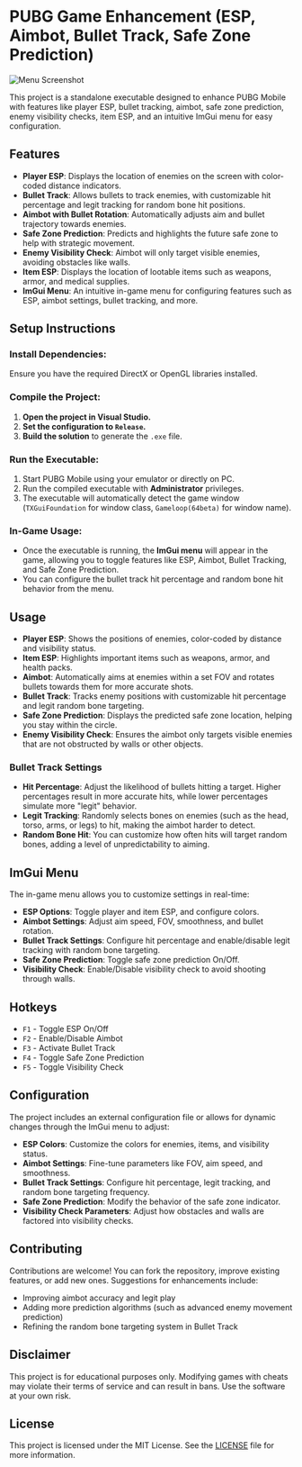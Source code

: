 # PUBG Game Enhancement (ESP, Aimbot, Bullet Track, Safe Zone Prediction)

![Menu Screenshot](https://github.com/ExploitTheLoop/BGMI-ESP-BT/blob/master/6223976910275328934.jpg)

This project is a standalone executable designed to enhance PUBG Mobile with features like player ESP, bullet tracking, aimbot, safe zone prediction, enemy visibility checks, item ESP, and an intuitive ImGui menu for easy configuration.

## Features

- **Player ESP**: Displays the location of enemies on the screen with color-coded distance indicators.
- **Bullet Track**: Allows bullets to track enemies, with customizable hit percentage and legit tracking for random bone hit positions.
- **Aimbot with Bullet Rotation**: Automatically adjusts aim and bullet trajectory towards enemies.
- **Safe Zone Prediction**: Predicts and highlights the future safe zone to help with strategic movement.
- **Enemy Visibility Check**: Aimbot will only target visible enemies, avoiding obstacles like walls.
- **Item ESP**: Displays the location of lootable items such as weapons, armor, and medical supplies.
- **ImGui Menu**: An intuitive in-game menu for configuring features such as ESP, aimbot settings, bullet tracking, and more.

## Setup Instructions

### Install Dependencies:
Ensure you have the required DirectX or OpenGL libraries installed.

### Compile the Project:

1. **Open the project in Visual Studio.**
2. **Set the configuration to `Release`.**
3. **Build the solution** to generate the `.exe` file.

### Run the Executable:

1. Start PUBG Mobile using your emulator or directly on PC.
2. Run the compiled executable with **Administrator** privileges.
3. The executable will automatically detect the game window (`TXGuiFoundation` for window class, `Gameloop(64beta)` for window name).

### In-Game Usage:

- Once the executable is running, the **ImGui menu** will appear in the game, allowing you to toggle features like ESP, Aimbot, Bullet Tracking, and Safe Zone Prediction.
- You can configure the bullet track hit percentage and random bone hit behavior from the menu.

## Usage

- **Player ESP**: Shows the positions of enemies, color-coded by distance and visibility status.
- **Item ESP**: Highlights important items such as weapons, armor, and health packs.
- **Aimbot**: Automatically aims at enemies within a set FOV and rotates bullets towards them for more accurate shots.
- **Bullet Track**: Tracks enemy positions with customizable hit percentage and legit random bone targeting.
- **Safe Zone Prediction**: Displays the predicted safe zone location, helping you stay within the circle.
- **Enemy Visibility Check**: Ensures the aimbot only targets visible enemies that are not obstructed by walls or other objects.

### Bullet Track Settings

- **Hit Percentage**: Adjust the likelihood of bullets hitting a target. Higher percentages result in more accurate hits, while lower percentages simulate more "legit" behavior.
- **Legit Tracking**: Randomly selects bones on enemies (such as the head, torso, arms, or legs) to hit, making the aimbot harder to detect.
- **Random Bone Hit**: You can customize how often hits will target random bones, adding a level of unpredictability to aiming.

## ImGui Menu

The in-game menu allows you to customize settings in real-time:

- **ESP Options**: Toggle player and item ESP, and configure colors.
- **Aimbot Settings**: Adjust aim speed, FOV, smoothness, and bullet rotation.
- **Bullet Track Settings**: Configure hit percentage and enable/disable legit tracking with random bone targeting.
- **Safe Zone Prediction**: Toggle safe zone prediction On/Off.
- **Visibility Check**: Enable/Disable visibility check to avoid shooting through walls.

## Hotkeys

- `F1` - Toggle ESP On/Off
- `F2` - Enable/Disable Aimbot
- `F3` - Activate Bullet Track
- `F4` - Toggle Safe Zone Prediction
- `F5` - Toggle Visibility Check

## Configuration

The project includes an external configuration file or allows for dynamic changes through the ImGui menu to adjust:

- **ESP Colors**: Customize the colors for enemies, items, and visibility status.
- **Aimbot Settings**: Fine-tune parameters like FOV, aim speed, and smoothness.
- **Bullet Track Settings**: Configure hit percentage, legit tracking, and random bone targeting frequency.
- **Safe Zone Prediction**: Modify the behavior of the safe zone indicator.
- **Visibility Check Parameters**: Adjust how obstacles and walls are factored into visibility checks.

## Contributing

Contributions are welcome! You can fork the repository, improve existing features, or add new ones. Suggestions for enhancements include:

- Improving aimbot accuracy and legit play
- Adding more prediction algorithms (such as advanced enemy movement prediction)
- Refining the random bone targeting system in Bullet Track

## Disclaimer

This project is for educational purposes only. Modifying games with cheats may violate their terms of service and can result in bans. Use the software at your own risk.

## License

This project is licensed under the MIT License. See the [LICENSE](LICENSE) file for more information.
